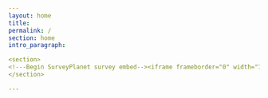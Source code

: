 ```yaml
---
layout: home
title: 
permalink: /
section: home
intro_paragraph: 

<section>
<!---Begin SurveyPlanet survey embed--><iframe frameborder="0" width="100%" height="100%" src="https://s.surveyplanet.com/DfMRsEWR8"></iframe><!--- End SurveyPlanet survey embed -->
</section>

---
```


